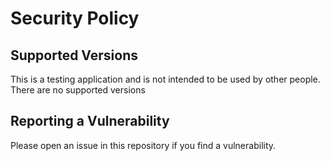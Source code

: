 # Security Policy

## Supported Versions

This is a testing application and is not intended to be used by other people. There are no supported versions

## Reporting a Vulnerability

Please open an issue in this repository if you find a vulnerability.
